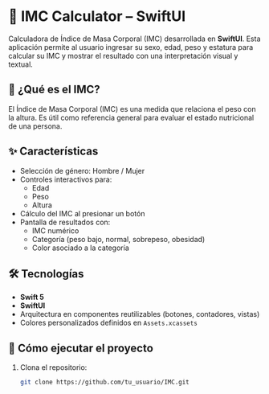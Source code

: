 # 📱 IMC Calculator – SwiftUI

Calculadora de Índice de Masa Corporal (IMC) desarrollada en **SwiftUI**. Esta aplicación permite al usuario ingresar su sexo, edad, peso y estatura para calcular su IMC y mostrar el resultado con una interpretación visual y textual.

## 🧮 ¿Qué es el IMC?

El Índice de Masa Corporal (IMC) es una medida que relaciona el peso con la altura. Es útil como referencia general para evaluar el estado nutricional de una persona.

## ✨ Características

- Selección de género: Hombre / Mujer
- Controles interactivos para:
  - Edad
  - Peso
  - Altura
- Cálculo del IMC al presionar un botón
- Pantalla de resultados con:
  - IMC numérico
  - Categoría (peso bajo, normal, sobrepeso, obesidad)
  - Color asociado a la categoría

## 🛠️ Tecnologías

- **Swift 5**
- **SwiftUI**
- Arquitectura en componentes reutilizables (botones, contadores, vistas)
- Colores personalizados definidos en `Assets.xcassets`

## 🚀 Cómo ejecutar el proyecto

1. Clona el repositorio:

   ```bash
   git clone https://github.com/tu_usuario/IMC.git
